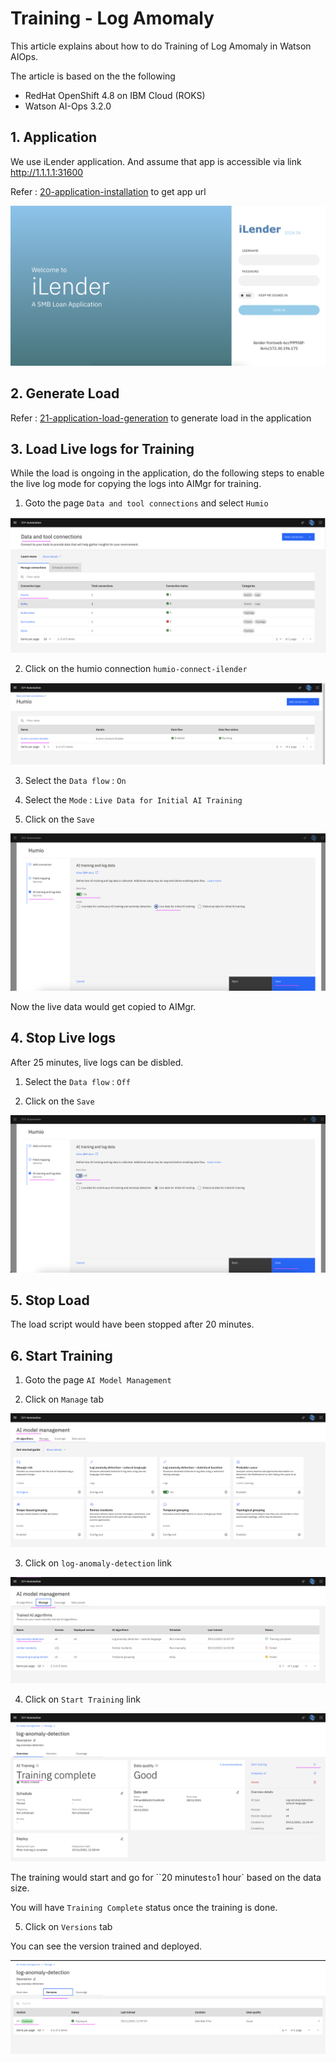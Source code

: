 # Training - Log Amomaly

This article explains about how to do Training of Log Amomaly in Watson AIOps.

The article is based on the the following

- RedHat OpenShift 4.8 on IBM Cloud (ROKS)
- Watson AI-Ops 3.2.0

## 1. Application

We use iLender application. And assume that app is accessible via link http://1.1.1.1:31600

Refer : [20-application-installation](../20-application-installation) to get app url

![ilender](./images/image-00001.png)

## 2. Generate Load

Refer : [21-application-load-generation](../21-application-load-generation) to generate load in the application


## 3. Load Live logs for Training

While the load is ongoing in the application, do the following steps to enable the live log mode for copying the logs into AIMgr for training. 

1. Goto the page `Data and tool connections` and select `Humio` 

![ilender](./images/image-00002.png)

2. Click on the humio connection `humio-connect-ilender`

![ilender](./images/image-00003.png)

3. Select the `Data flow` : `On`

4. Select the `Mode` : `Live Data for Initial AI Training`

5. Click on the `Save`

![ilender](./images/image-00004.png)


Now the live data would get copied to AIMgr.

## 4. Stop Live logs

After 25 minutes, live logs can be disbled.

1. Select the `Data flow` : `Off`

2. Click on the `Save`

![ilender](./images/image-00005.png)

## 5. Stop Load

The load script would have been stopped after 20 minutes.

## 6. Start Training

1. Goto the page `AI Model Management`

2. Click on `Manage` tab

![ilender](./images/image-00006.png)

3. Click on `log-anomaly-detection` link

![ilender](./images/image-00007.png)

4. Click on `Start Training` link

![ilender](./images/image-00008.png)

The training would start and go for ``20 minutes` to `1 hour` based on the data size.

You will have `Training Complete` status once the training is done.

5. Click on `Versions` tab

You can see the version trained and deployed.

![ilender](./images/image-00009.png)

